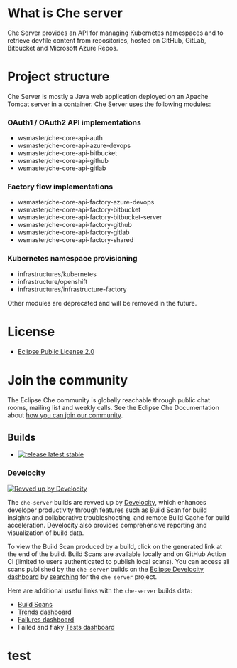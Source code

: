 # What is Che server
Che Server provides an API for managing Kubernetes namespaces and to retrieve devfile content from repositories,
hosted on GitHub, GitLab, Bitbucket and Microsoft Azure Repos.

# Project structure
Che Server is mostly a Java web application deployed on an Apache Tomcat server in a container. Che Server uses the following modules:     
### OAuth1 / OAuth2 API implementations
- wsmaster/che-core-api-auth
- wsmaster/che-core-api-azure-devops
- wsmaster/che-core-api-bitbucket
- wsmaster/che-core-api-github
- wsmaster/che-core-api-gitlab
### Factory flow implementations
- wsmaster/che-core-api-factory-azure-devops
- wsmaster/che-core-api-factory-bitbucket
- wsmaster/che-core-api-factory-bitbucket-server
- wsmaster/che-core-api-factory-github
- wsmaster/che-core-api-factory-gitlab
- wsmaster/che-core-api-factory-shared
### Kubernetes namespace provisioning
- infrastructures/kubernetes
- infrastructure/openshift
- infrastructures/infrastructure-factory

Other modules are deprecated and will be removed in the future.

# License

- [Eclipse Public License 2.0](LICENSE)

# Join the community

The Eclipse Che community is globally reachable through public chat rooms, mailing list and weekly calls.
See the Eclipse Che Documentation about [how you can join our community](https://www.eclipse.org/che/docs/stable/overview/introduction-to-eclipse-che/#_joining_the_community).

## Builds

* [![release latest stable](https://github.com/eclipse-che/che-server/actions/workflows/release.yml/badge.svg)](https://github.com/eclipse-che/che-server/actions/workflows/release.yml)

### Develocity

[![Revved up by Develocity](https://img.shields.io/badge/Revved%20up%20by-Develocity-06A0CE?logo=Gradle&labelColor=02303A)](https://develocity-staging.eclipse.org/)

The `che-server` builds are revved up by [Develocity](https://develocity-staging.eclipse.org/scans), which enhances developer productivity through features such as Build Scan for build insights and collaborative troubleshooting, and remote Build Cache for build acceleration. Develocity also provides comprehensive reporting and visualization of build data.

To view the Build Scan produced by a build, click on the generated link at the end of the build. Build Scans are available locally and on GitHub Action CI (limited to users authenticated to publish local scans). You can access all scans published by the `che-server` builds on the [Eclipse Develocity dashboard](https://develocity-staging.eclipse.org) by [searching](https://develocity-staging.eclipse.org/scans?search.rootProjectNames=che%20server) for the `che server` project.

Here are additional useful links with the `che-server` builds data:
- [Build Scans](https://develocity-staging.eclipse.org/scans?search.rootProjectNames=che%20server)
- [Trends dashboard](https://develocity-staging.eclipse.org/scans/trends?search.rootProjectNames=che%20server)
- [Failures dashboard](https://develocity-staging.eclipse.org/scans/failures?search.rootProjectNames=che%20server)
- Failed and flaky [Tests dashboard](https://develocity-staging.eclipse.org/scans/tests?search.rootProjectNames=che%20server)

# test